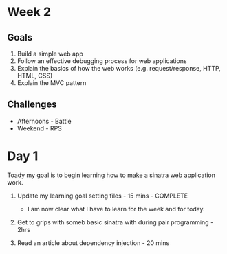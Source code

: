 # Week 2


## Goals

1. Build a simple web app
2. Follow an effective debugging process for web applications
3. Explain the basics of how the web works (e.g. request/response, HTTP, HTML, CSS)
4. Explain the MVC pattern

## Challenges

- Afternoons - Battle
- Weekend - RPS

# Day 1

Toady my goal is to begin learning how to make a sinatra web application work.

1. Update my learning goal setting files - 15 mins - COMPLETE

    - I am now clear what I have to learn for the week and for today.

2. Get to grips with someb basic sinatra with during pair programming - 2hrs

3. Read an article about dependency injection - 20 mins